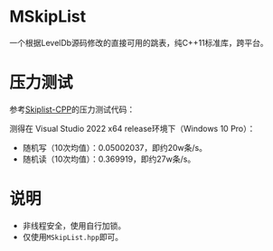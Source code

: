 # MSkipList

一个根据LevelDb源码修改的直接可用的跳表，纯C++11标准库，跨平台。

# 压力测试

参考[Skiplist-CPP](https://github.com/youngyangyang04/Skiplist-CPP)的压力测试代码：

测得在 Visual Studio 2022 x64 release环境下（Windows 10 Pro）：

- 随机写（10次均值）：0.05002037，即约20w条/s。
- 随机读（10次均值）：0.369919，即约27w条/s。

# 说明

- 非线程安全，使用自行加锁。
- 仅使用`MSkipList.hpp`即可。